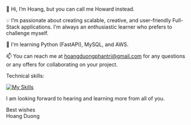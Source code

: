 👋 Hi, I’m Hoang, but you can call me Howard instead.

💡 I’m passionate about creating scalable, creative, and user-friendly Full-Stack applications. I'm always an enthusiastic learner who prefers to challenge myself.

📝 I'm learning Python (FastAPI), MySQL, and AWS.

📫 You can reach me at hoangduongphantri@gmail.com for any questions or any offers for collaborating on your project.

Technical skills:

[![My Skills](https://skillicons.dev/icons?i=js,ts,py,nextjs,nodejs,html,css,sass,react,nextjs,nodejs,jest,fastapi,express,dynamodb,graphql,mongodb,materialui,mysql,linux,git,figma,aws)](https://skillicons.dev)

I am looking forward to hearing and learning more from all of you.  

Best wishes  
Hoang Duong

<!---
hoangduong-coder/hoangduong-coder is a ✨ special ✨ repository because its `README.md` (this file) appears on your GitHub profile.
You can click the Preview link to take a look at your changes.
--->
